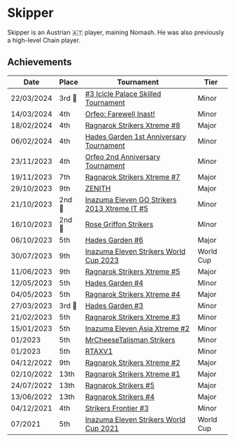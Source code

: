 # Skipper

Skipper is an Austrian :austria: player, maining Nomash.
He was also previously a high-level Chain player. 

## Achievements

|Date|Place|Tournament|Tier|
|-|-|-|-|
| 22/03/2024 |3rd :3rd_place_medal:|[#3 Icicle Palace Skilled Tournament](../../tournaments/icicle/icicle3.md) | Minor |
| 14/03/2024 | 4th |[Orfeo: Farewell Inast!](../../tournaments/orfeo/orfeofarewell.md) | Minor |
| 18/02/2024 | 4th |[Ragnarok Strikers Xtreme #8](../../tournaments/ragna/ragnax8.md) | Major |
| 06/02/2024 | 4th | [Hades Garden 1st Anniversary Tournament](../../tournaments/hg/hganni.md) | Minor |
| 23/11/2023 | 4th |[Orfeo 2nd Anniversary Tournament](../../tournaments/orfeo/orfeoanni.md) | Minor |
| 19/11/2023 | 7th | [Ragnarok Strikers Xtreme #7](../../tournaments/ragna/ragnax7.md) | Major |
| 29/10/2023 | 9th | [ZENITH](../../tournaments/misc/zenith1.md) | Major |
| 21/10/2023 |2nd :2nd_place_medal:| [Inazuma Eleven GO Strikers 2013 Xtreme IT #5](../../tournaments/italia/it5.md) | Minor |
| 16/10/2023 |2nd :2nd_place_medal: |[Rose Griffon Strikers](../../tournaments/misc/rosegriffon.md) | Minor |
| 06/10/2023 | 5th | [Hades Garden #6](../../tournaments/hg/hg6.md) | Major |
| 30/07/2023 | 9th | [Inazuma Eleven Strikers World Cup 2023](../../tournaments/worldcup23.md) | World Cup |
| 11/06/2023 | 9th | [Ragnarok Strikers Xtreme #5](../../tournaments/ragna/ragnax5.md) | Major |
| 12/05/2023 | 5th | [Hades Garden #4](../../tournaments/hg/hg4.md) | Minor |
| 04/05/2023 | 5th | [Ragnarok Strikers Xtreme #4](../../tournaments/ragna/ragnax4.md) | Major |
| 27/03/2023 |3rd :3rd_place_medal: | [Hades Garden #3](../../tournaments/hg/hg3.md) | Minor |
| 21/02/2023 | 5th | [Ragnarok Strikers Xtreme #3](../../tournaments/ragna/ragnax3.md) | Minor |
| 15/01/2023 | 5th | [Inazuma Eleven Asia Xtreme #2](../../tournaments/asia/asiax2.md) | Minor |
| 01/2023 | 5th | [MrCheeseTalisman Strikers](../../tournaments/misc/cheese1.md) | Minor |
| 01/2023 | 5th | [RTAXV1](../../tournaments/rtaxv/rtaxv1.md) | Minor |
| 04/12/2022 | 9th | [Ragnarok Strikers Xtreme #2](../../tournaments/ragna/ragnax2.md) | Major |
| 02/10/2022 | 13th | [Ragnarok Strikers Xtreme #1](../../tournaments/ragna/ragnax1.md) | Major |
| 24/07/2022 | 13th | [Ragnarok Strikers #5](../../tournaments/ragna/ragna5.md) | Major |
| 13/06/2022 | 13th | [Ragnarok Strikers #4](../../tournaments/ragna/ragna4.md) | Major |
| 04/12/2021 | 4th | [Strikers Frontier #3](../../tournaments/sf/sf3.md) | Minor |
| 07/2021 | 5th | [Inazuma Eleven Strikers World Cup 2021](../../tournaments/worldcup21.md) | World Cup |
